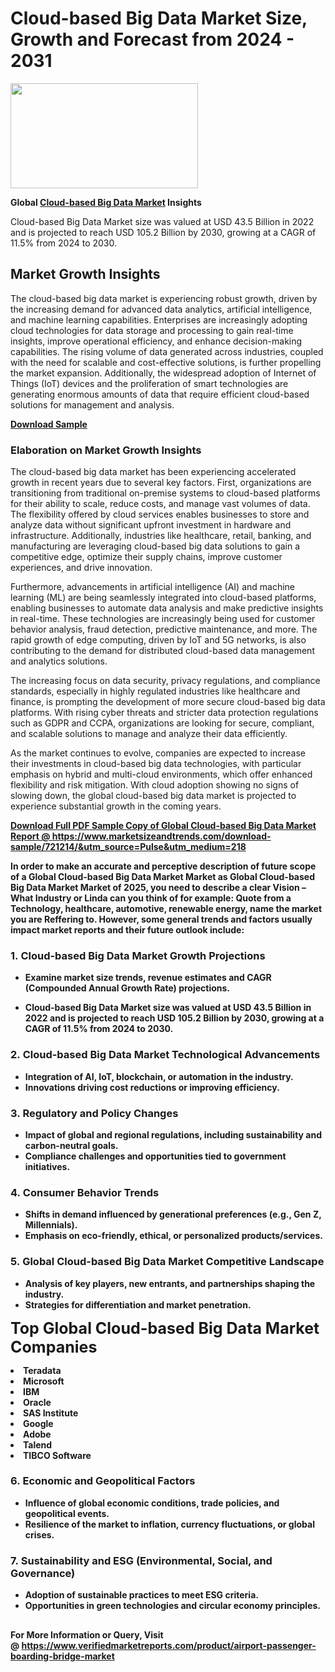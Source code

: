 <H1>Cloud-based Big Data Market Size, Growth and Forecast from 2024 - 2031</H1><img class="aligncenter size-medium wp-image-584254" src="https://thirdeyenews.in/wp-content/uploads/2024/09/Global-Market-Research-300x168.jpeg" alt="" width="300" height="168" /><p><strong>Global&nbsp;<a href="https://www.marketsizeandtrends.com/download-sample/721214/&amp;utm_source=Pulse&amp;utm_medium=218">Cloud-based Big Data Market</a> Insights</strong></p><p>Cloud-based Big Data Market size was valued at USD 43.5 Billion in 2022 and is projected to reach USD 105.2 Billion by 2030, growing at a CAGR of 11.5% from 2024 to 2030.</p><p><!DOCTYPE html> <html lang="en"> <head> <meta charset="UTF-8"> <meta name="viewport" content="width=device-width, initial-scale=1.0"> <title>Cloud-based Big Data Market Growth Insights</title> </head> <body> <h2>Market Growth Insights</h2> <p>The cloud-based big data market is experiencing robust growth, driven by the increasing demand for advanced data analytics, artificial intelligence, and machine learning capabilities. Enterprises are increasingly adopting cloud technologies for data storage and processing to gain real-time insights, improve operational efficiency, and enhance decision-making capabilities. The rising volume of data generated across industries, coupled with the need for scalable and cost-effective solutions, is further propelling the market expansion. Additionally, the widespread adoption of Internet of Things (IoT) devices and the proliferation of smart technologies are generating enormous amounts of data that require efficient cloud-based solutions for management and analysis.</p> <p><strong><a href="#downloadSample">Download Sample</a></strong></p> <h3>Elaboration on Market Growth Insights</h3> <p>The cloud-based big data market has been experiencing accelerated growth in recent years due to several key factors. First, organizations are transitioning from traditional on-premise systems to cloud-based platforms for their ability to scale, reduce costs, and manage vast volumes of data. The flexibility offered by cloud services enables businesses to store and analyze data without significant upfront investment in hardware and infrastructure. Additionally, industries like healthcare, retail, banking, and manufacturing are leveraging cloud-based big data solutions to gain a competitive edge, optimize their supply chains, improve customer experiences, and drive innovation.</p> <p>Furthermore, advancements in artificial intelligence (AI) and machine learning (ML) are being seamlessly integrated into cloud-based platforms, enabling businesses to automate data analysis and make predictive insights in real-time. These technologies are increasingly being used for customer behavior analysis, fraud detection, predictive maintenance, and more. The rapid growth of edge computing, driven by IoT and 5G networks, is also contributing to the demand for distributed cloud-based data management and analytics solutions.</p> <p>The increasing focus on data security, privacy regulations, and compliance standards, especially in highly regulated industries like healthcare and finance, is prompting the development of more secure cloud-based big data platforms. With rising cyber threats and stricter data protection regulations such as GDPR and CCPA, organizations are looking for secure, compliant, and scalable solutions to manage and analyze their data efficiently.</p> <p>As the market continues to evolve, companies are expected to increase their investments in cloud-based big data technologies, with particular emphasis on hybrid and multi-cloud environments, which offer enhanced flexibility and risk mitigation. With cloud adoption showing no signs of slowing down, the global cloud-based big data market is projected to experience substantial growth in the coming years.</p> <p><strong><a href="#getMore"></p><p><span class=""><strong>Download Full PDF Sample Copy of Global Cloud-based Big Data Market Report</strong> @ <a href="https://www.marketsizeandtrends.com/download-sample/721214/&amp;utm_source=Pulse&amp;utm_medium=218" target="_blank">https://www.marketsizeandtrends.com/download-sample/721214/&amp;utm_source=Pulse&amp;utm_medium=218</a></span></p><p>In order to make an accurate and perceptive description of future scope of a Global&nbsp;Cloud-based Big Data Market Market as Global&nbsp;Cloud-based Big Data Market Market of 2025, you need to describe a clear Vision &ndash; What Industry or Linda can you think of for example: Quote from a Technology, healthcare, automotive, renewable energy, name the market you are Reffering to. However, some general trends and factors usually impact market reports and their future outlook include:</p><h3>1.&nbsp;<strong>Cloud-based Big Data Market Growth Projections</strong></h3><ul><li>Examine market size trends, revenue estimates and CAGR (Compounded Annual Growth Rate) projections.</li><li><p>Cloud-based Big Data Market size was valued at USD 43.5 Billion in 2022 and is projected to reach USD 105.2 Billion by 2030, growing at a CAGR of 11.5% from 2024 to 2030.</p></li></ul><h3>2.&nbsp;<strong>Cloud-based Big Data Market Technological Advancements</strong></h3><ul><li>Integration of AI, IoT, blockchain, or automation in the industry.</li><li>Innovations driving cost reductions or improving efficiency.</li></ul><h3>3.&nbsp;<strong>Regulatory and Policy Changes</strong></h3><ul><li>Impact of global and regional regulations, including sustainability and carbon-neutral goals.</li><li>Compliance challenges and opportunities tied to government initiatives.</li></ul><h3>4.&nbsp;<strong>Consumer Behavior Trends</strong></h3><ul><li>Shifts in demand influenced by generational preferences (e.g., Gen Z, Millennials).</li><li>Emphasis on eco-friendly, ethical, or personalized products/services.</li></ul><h3>5.&nbsp;<strong>Global Cloud-based Big Data Market Competitive Landscape</strong></h3><ul><li>Analysis of key players, new entrants, and partnerships shaping the industry.</li><li>Strategies for differentiation and market penetration.</li></ul><p data-pm-slice="1 1 []"><span style="color: inherit; font-family: inherit; font-size: 25px;">Top Global Cloud-based Big Data Market Companies</span></p><div class="" data-test-id=""><p><li>Teradata</li><li> Microsoft</li><li> IBM</li><li> Oracle</li><li> SAS Institute</li><li> Google</li><li> Adobe</li><li> Talend</li><li> TIBCO Software</li></p></div><h3>6.&nbsp;<strong>Economic and Geopolitical Factors</strong></h3><ul><li>Influence of global economic conditions, trade policies, and geopolitical events.</li><li>Resilience of the market to inflation, currency fluctuations, or global crises.</li></ul><h3>7.&nbsp;<strong>Sustainability and ESG (Environmental, Social, and Governance)</strong></h3><ul><li>Adoption of sustainable practices to meet ESG criteria.</li><li>Opportunities in green technologies and circular economy principles.</li></ul><h2><strong style="font-size: 14px;">For More Information or Query, Visit @&nbsp;</strong><a style="background-color: #ffffff; font-size: 14px;" href="https://www.marketsizeandtrends.com/report/cloud-based-big-data-market/" target="_blank">https://www.verifiedmarketreports.com/product/airport-passenger-boarding-bridge-market</a></h2>

